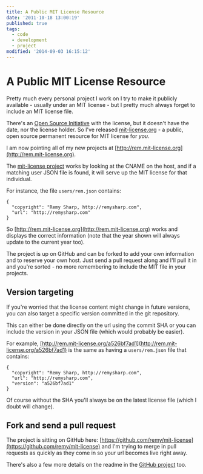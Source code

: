 ```yaml
---
title: A Public MIT License Resource
date: '2011-10-18 13:00:19'
published: true
tags:
  - code
  - development
  - project
modified: '2014-09-03 16:15:12'
---
```

# A Public MIT License Resource

Pretty much every personal project I work on I try to make it publicly available - usually under an MIT license - but I pretty much always forget to include an MIT license file.

There's an [Open Source Initiative](http://www.opensource.org/licenses/mit-license.php) with the license, but it doesn't have the date, nor the license holder.  So I've released [mit-license.org](http://mit-license.org) - a public, open source permanent resource for MIT license for *you*.

<!--more-->

I am now pointing all of my new projects at [http://rem.mit-license.org](http://rem.mit-license.org).

The [mit-license project](https://github.com/remy/mit-license) works by looking at the CNAME on the host, and if a matching user JSON file is found, it will serve up the MIT license for that individual.

For instance, the file `users/rem.json` contains:

    {
      "copyright": "Remy Sharp, http://remysharp.com",
      "url": "http://remysharp.com"
    }

So [http://rem.mit-license.org](http://rem.mit-license.org) works and displays the correct information (note that the year shown will always update to the current year too).

The project is up on GitHub and can be forked to add your own information and to reserve your own host. Just send a pull request along and I'll pull it in and you're sorted - no more remembering to include the MIT file in your projects.

## Version targeting

If you're worried that the license content might change in future versions, you can also target a specific version committed in the git repository.

This can either be done directly on the url using the commit SHA or you can include the version in your JSON file (which would probably be easier).

For example, [http://rem.mit-license.org/a526bf7ad1](http://rem.mit-license.org/a526bf7ad1) is the same as having a `users/rem.json` file that contains:

    {
      "copyright": "Remy Sharp, http://remysharp.com",
      "url": "http://remysharp.com",
      "version": "a526bf7ad1"
    }

Of course without the SHA you'll always be on the latest license file (which I doubt will change).

## Fork and send a pull request

The project is sitting on GitHub here: [https://github.com/remy/mit-license](https://github.com/remy/mit-license) and I'm trying to merge in pull requests as quickly as they come in so your url becomes live right away.

There's also a few more details on the readme in the [GitHub project](https://github.com/remy/mit-license) too.
